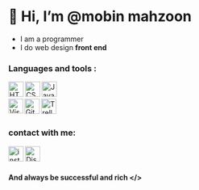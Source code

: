 # 👋 Hi, I’m @mobin mahzoon
- I am a programmer
- I do web design **front end**
### Languages and tools :
<img align="left" alt="HTML5" width="30px" src="https://img.icons8.com/?size=48&id=20909&format=png" />
<img align="left" alt="CSS3" width="30px" src="https://img.icons8.com/?size=48&id=7gdY5qNXaKC0&format=png" />
<img align="left" alt="JavaScript" width="30px" src="https://img.icons8.com/?size=48&id=108784&format=png" />

<br>
<br/>

<img align="left" alt="Visual Studio Code" width="29px" src="https://img.icons8.com/?size=48&id=9OGIyU8hrxW5&format=png" />

<img align="left" alt="GitHub" width="30px" src="https://github.com/dmhendricks/signature-social-icons/blob/master/icons/round-flat-filled/35px/github.png" />
<img align="left" alt="Trello" width="30px" src="https://img.icons8.com/?size=48&id=21049&format=png" />

<br>
<br/>

### contact with me:
<img align="left"  width="30px" src="https://github.com/dmhendricks/signature-social-icons/blob/master/icons/round-flat-filled/35px/instagram.png" alt="instagram"/>
<img align="left" alt="Discord" width="30px" src="https://github.com/dmhendricks/signature-social-icons/blob/master/icons/round-flat-filled/35px/discord.png" />


<br>
<br/>

#### And always be successful and rich </> 
<!---
mobiiiin/mobiiiin is a ✨ special ✨ repository because its `README.md` (this file) appears on your GitHub profile.
You can click the Preview link to take a look at your changes.
--->
